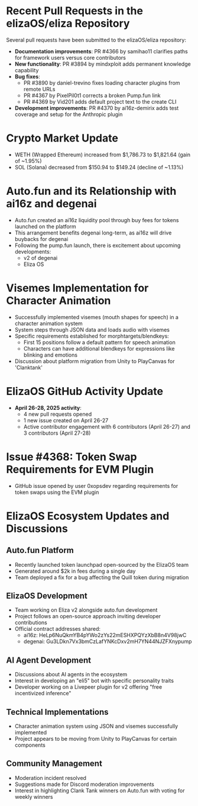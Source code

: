 # Recent Pull Requests in the elizaOS/eliza Repository

Several pull requests have been submitted to the elizaOS/eliza repository:

- **Documentation improvements**: PR #4366 by samihao11 clarifies paths for framework users versus core contributors
- **New functionality**: PR #3894 by mindxploit adds permanent knowledge capability
- **Bug fixes**:
  - PR #3890 by daniel-trevino fixes loading character plugins from remote URLs
  - PR #4367 by PixelPil0t1 corrects a broken Pump.fun link
  - PR #4369 by Vid201 adds default project text to the create CLI
- **Development improvements**: PR #4370 by ai16z-demirix adds test coverage and setup for the Anthropic plugin

# Crypto Market Update

- WETH (Wrapped Ethereum) increased from $1,786.73 to $1,821.64 (gain of ~1.95%)
- SOL (Solana) decreased from $150.94 to $149.24 (decline of ~1.13%)

# Auto.fun and its Relationship with ai16z and degenai

- Auto.fun created an ai16z liquidity pool through buy fees for tokens launched on the platform
- This arrangement benefits degenai long-term, as ai16z will drive buybacks for degenai
- Following the pump.fun launch, there is excitement about upcoming developments:
  - v2 of degenai
  - Eliza OS

# Visemes Implementation for Character Animation

- Successfully implemented visemes (mouth shapes for speech) in a character animation system
- System steps through JSON data and loads audio with visemes
- Specific requirements established for morphtargets/blendkeys:
  - First 15 positions follow a default pattern for speech animation
  - Characters can have additional blendkeys for expressions like blinking and emotions
- Discussion about platform migration from Unity to PlayCanvas for 'Clanktank'

# ElizaOS GitHub Activity Update

- **April 26-28, 2025 activity**:
  - 4 new pull requests opened
  - 1 new issue created on April 26-27
  - Active contributor engagement with 6 contributors (April 26-27) and 3 contributors (April 27-28)

# Issue #4368: Token Swap Requirements for EVM Plugin

- GitHub issue opened by user 0xopsdev regarding requirements for token swaps using the EVM plugin

# ElizaOS Ecosystem Updates and Discussions

## Auto.fun Platform
- Recently launched token launchpad open-sourced by the ElizaOS team
- Generated around $2k in fees during a single day
- Team deployed a fix for a bug affecting the Quill token during migration

## ElizaOS Development
- Team working on Eliza v2 alongside auto.fun development
- Project follows an open-source approach inviting developer contributions
- Official contract addresses shared:
  - ai16z: HeLp6NuQkmYB4pYWo2zYs22mESHXPQYzXbB8n4V98jwC
  - degenai: Gu3LDkn7Vx3bmCzLafYNKcDxv2mH7YN44NJZFXnypump

## AI Agent Development
- Discussions about AI agents in the ecosystem
- Interest in developing an "eli5" bot with specific personality traits
- Developer working on a Livepeer plugin for v2 offering "free incentivized inference"

## Technical Implementations
- Character animation system using JSON and visemes successfully implemented
- Project appears to be moving from Unity to PlayCanvas for certain components

## Community Management
- Moderation incident resolved
- Suggestions made for Discord moderation improvements
- Interest in highlighting Clank Tank winners on Auto.fun with voting for weekly winners